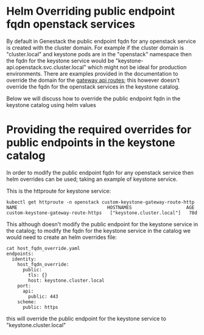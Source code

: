 # Helm Overriding public endpoint fqdn openstack services

By default in Genestack the public endpoint fqdn for any openstack service is created with the cluster domain. For example if the cluster domain is "cluster.local" and keystone pods are in the "openstack" namespace then the fqdn for the keystone service would be "keystone-api.openstack.svc.cluster.local" which might not be ideal for production environments. There are examples provided in the documentation to override the domain for the [gateway api routes](https://docs.rackspacecloud.com/infrastructure-nginx-gateway-api-custom/#custom-routes); this however doesn't override the fqdn for the openstack services in the keystone catalog.

Below we will discuss how to override the public endpoint fqdn in the keystone catalog using helm values

# Providing the required overrides for public endpoints in the keystone catalog

In order to modify the public endpoint fqdn for any openstack service then helm overrides can be used; taking an example of keystone service.

This is the httproute for keystone service:

``` shell
kubectl get httproute -n openstack custom-keystone-gateway-route-http
NAME                                 HOSTNAMES                    AGE
custom-keystone-gateway-route-https   ["keystone.cluster.local"]   78d
```

This although doesn't modify the public endpoint for the keystone service in the catalog; to modify the fqdn for the keystone service in the catalog we would need to create an helm overrides file:

```shell
cat host_fqdn_override.yaml 
endpoints:
  identity:
    host_fqdn_override:
      public:
        tls: {}
        host: keystone.cluster.local
    port:
      api:
        public: 443
    scheme:
      public: https
```

this will override the public endpoint for the keystone service to "keystone.cluster.local"
